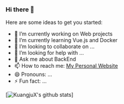 ### Hi there 👋

<!--
**KuangjuX/KuangjuX** is a ✨ _special_ ✨ repository because its `README.md` (this file) appears on your GitHub profile.
-->
Here are some ideas to get you started:

- 🔭 I’m currently working on Web projects 
- 🌱 I’m currently learning Vue.js and Docker
- 👯 I’m looking to collaborate on ...
- 🤔 I’m looking for help with ...
- 💬 Ask me about BackEnd
- 📫 How to reach me: [My Personal Website](http://mainsite.kuangjux.top)
- 😄 Pronouns: ...
- ⚡ Fun fact: ...

[![KuangjuX's github stats](https://github-readme-stats.vercel.app/api?username=KuangjuX&show_icons=true&title_color=fff&icon_color=79ff97&text_color=9f9f9f&bg_color=151515)]